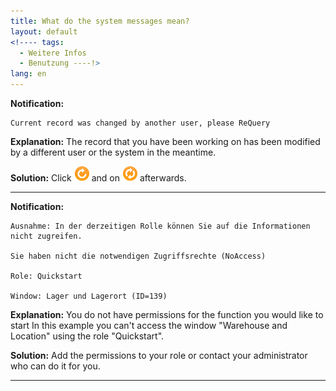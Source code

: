 ```yaml
---
title: What do the system messages mean?
layout: default
<!---- tags:
  - Weitere Infos
  - Benutzung ----!>
lang: en
---
```

**Notification:**   

    Current record was changed by another user, please ReQuery


**Explanation:** The record that you have been working on has been modified by a different user or the system in the meantime.

**Solution:** Click ![img](../../images/icons/Reset24.png) and on ![img](../../images/icons/Refresh24.png) afterwards.
   

---
**Notification:**   

    Ausnahme: In der derzeitigen Rolle können Sie auf die Informationen nicht zugreifen.

    Sie haben nicht die notwendigen Zugriffsrechte (NoAccess) 

	Role: Quickstart 
 
	Window: Lager und Lagerort (ID=139)
 
**Explanation:** You do not have permissions for the function you would like to start In this example you can't access the window "Warehouse and Location" using the role "Quickstart".
  
**Solution:** Add the permissions to your role or contact your administrator who can do it for you.

   
---
